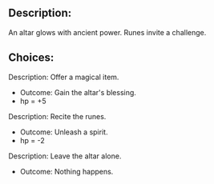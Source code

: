 ## Description:
An altar glows with ancient power. Runes invite a challenge.

## Choices:
Description: Offer a magical item.
- Outcome: Gain the altar's blessing.
- hp = +5

Description: Recite the runes.
- Outcome: Unleash a spirit.
- hp = -2

Description: Leave the altar alone.
- Outcome: Nothing happens.